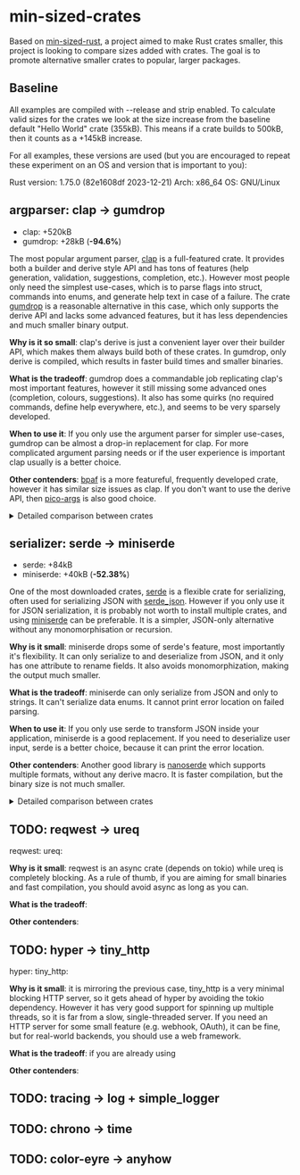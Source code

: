 # min-sized-crates

Based on [min-sized-rust](https://github.com/johnthagen/min-sized-rust), a project aimed to make Rust crates smaller, this project is looking to compare sizes added with crates. The goal is to promote alternative smaller crates to popular, larger packages.

## Baseline

All examples are compiled with --release and strip enabled. To calculate valid sizes for the crates we look at the size increase from the baseline default "Hello World" crate (355kB). This means if a crate builds to 500kB, then it counts as a +145kB increase.

For all examples, these versions are used (but you are encouraged to repeat these experiment on an OS and version that is important to you):

Rust version: 1.75.0 (82e1608df 2023-12-21)
Arch: x86_64
OS: GNU/Linux

## argparser: clap -> gumdrop

- clap: +520kB
- gumdrop: +28kB (**-94.6%**)

The most popular argument parser, [clap](https://docs.rs/clap/) is a full-featured crate. It provides both a builder and derive style API and has tons of features (help generation, validation, suggestions, completion, etc.). However most people only need the simplest use-cases, which is to parse flags into struct, commands into enums, and generate help text in case of a failure. The crate [gumdrop](https://docs.rs/gumdrop/) is a reasonable alternative in this case, which only supports the derive API and lacks some advanced features, but it has less dependencies and much smaller binary output.

**Why is it so small**: clap's derive is just a convenient layer over their builder API, which makes them always build both of these crates. In gumdrop, only derive is compiled, which results in faster build times and smaller binaries.

**What is the tradeoff**: gumdrop does a commandable job replicating clap's most important features, however it still missing some advanced ones (completion, colours, suggestions). It also has some quirks (no required commands, define help everywhere, etc.), and seems to be very sparsely developed.

**When to use it**: If you only use the argument parser for simpler use-cases, gumdrop can be almost a drop-in replacement for clap. For more complicated argument parsing needs or if the user experience is important clap usually is a better choice.

**Other contenders**: [bpaf](https://docs.rs/bpaf) is a more featureful, frequently developed crate, however it has similar size issues as clap. If you don't want to use the derive API, then [pico-args](https://docs.rs/pico-args) is also good choice.

<details id="argparser">
<summary>Detailed comparison between crates</summary>

Name | Size | Compile time | Dependency count
---|:-:|:-:|:-:
bpaf-size | +244kB | +1.10s | 6
clap-size | +520kB | +1.48s | 16
gumdrop-size | +28kB | +0.94s | 6
pico-args-size | +24kB | +0.10s | 1

</details>

## serializer: serde -> miniserde

- serde: +84kB
- miniserde: +40kB (**-52.38%**)

One of the most downloaded crates, [serde](https://docs.rs/serde) is a flexible crate for serializing, often used for serializing JSON with [serde_json](https://docs.rs/serde_json). However if you only use it for JSON serialization, it is probably not worth to install multiple crates, and using [miniserde](https://docs.rs/miniserde) can be preferable. It is a simpler, JSON-only alternative without any monomorphisation or recursion.

**Why is it small**: miniserde drops some of serde's feature, most importantly it's flexibility. It can only serialize to and deserialize from JSON, and it only has one attribute to rename fields. It also avoids monomorphization, making the output much smaller.

**What is the tradeoff**: miniserde can only serialize from JSON and only to strings. It can't serialize data enums. It cannot print error location on failed parsing.

**When to use it**: If you only use serde to transform JSON inside your application, miniserde is a good replacement. If you need to deserialize user input, serde is a better choice, because it can print the error location.

**Other contenders**: Another good library is [nanoserde](https://docs.rs/nanoserde/) which supports multiple formats, without any derive macro. It is faster compilation, but the binary size is not much smaller.

<details id="serializer">
<summary>Detailed comparison between crates</summary>

Name | Size | Compile time | Dependency count
---|:-:|:-:|:-:
miniserde-size | +40kB | +0.69s | 8
nanoserde-size | +72kB | +0.43s | 2
serde-size | +84kB | +1.90s | 9

</details>

## TODO: reqwest -> ureq

reqwest:
ureq:

**Why is it small**: reqwest is an async crate (depends on tokio) while ureq is completely blocking. As a rule of thumb, if you are aiming for small binaries and fast compilation, you should avoid async as long as you can.

**What is the tradeoff**:

**Other contenders**:

## TODO: hyper -> tiny_http

hyper:
tiny_http:

**Why is it small**: it is mirroring the previous case, tiny_http is a very minimal blocking HTTP server, so it gets ahead of hyper by avoiding the tokio dependency. However it has very good support for spinning up multiple threads, so it is far from a slow, single-threaded server. If you need an HTTP server for some small feature (e.g. webhook, OAuth), it can be fine, but for real-world backends, you should use a web framework.

**What is the tradeoff**: if you are already using

**Other contenders**: 

## TODO: tracing -> log + simple_logger

## TODO: chrono -> time

## TODO: color-eyre -> anyhow